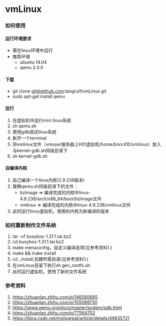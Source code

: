 # vmLinux
### 如何使用
#### 运行环境要求
* 需在linux环境中运行
* 推荐环境
	* ubuntu 14.04
	* qemu 2.0.0
#### 下载
* git clone git@github.com:tangruif/vmLinux.git
* sudo apt-get install qemu
#### 运行
1. 在虚拟机中运行mini linux系统
  1. sh qemu.sh
2. 使用gdb调试linux系统
  1. 新开一个terminal
  3. 将vmlinux文件（vmuser服务器上H01虚拟机/home/bnrc410/vmlinux）放入与kernel-gdb.sh同级目录下
  2. sh kernel-gdb.sh
#### 自编译内核
1. 自己编译一个linux内核(2.9.238版本)
2. 替换qemu.sh同级目录下的文件：
	* bzImage => 编译完成的内核中linux-4.9.238/arch/x86_64/boot/bzImage文件
	* vmlinux => 编译完成的内核中linux-4.9.238/vmlinux文件
3. 此时运行linux虚拟机，使用的内核为新编译的版本
### 如何重新制作文件系统
1. tar -xf busybox-1.31.1.tar.bz2
2. cd busybox-1.31.1.tar.bz2
3. make menuconfig，自定义编译选项(见参考资料1.)
4. make && make install
5. cd _install,创建所需目录(见参考资料1.)
6. 在vmLinux目录下执行sh gen_rootfs.sh
7. 此时运行虚拟机，使用了新的文件系统
### 参考资料
1. https://zhuanlan.zhihu.com/p/146580665
2. https://zhuanlan.zhihu.com/p/105069730
3. https://www.qemu.org/docs/master/system/gdb.html
4. https://zhuanlan.zhihu.com/p/77564702
5. https://blog.csdn.net/myjisgreat/article/details/49835721
